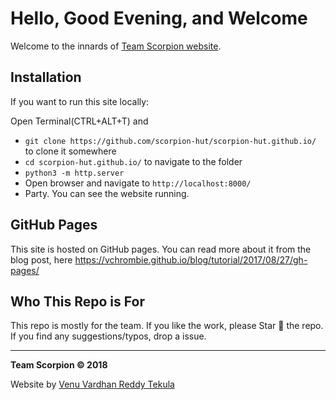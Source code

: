 # Hello, Good Evening, and Welcome
Welcome to the innards of [Team Scorpion website](https://scorpion-hut.github.io/).

## Installation
If you want to run this site locally:

Open Terminal(CTRL+ALT+T) and
- `git clone https://github.com/scorpion-hut/scorpion-hut.github.io/` to clone it somewhere
- `cd scorpion-hut.github.io/` to navigate to the folder
- `python3 -m http.server`
- Open browser and navigate to `http://localhost:8000/`
- Party. You can see the website running.

## GitHub Pages
This site is hosted on GitHub pages. You can read more about it from the blog post, here  https://vchrombie.github.io/blog/tutorial/2017/08/27/gh-pages/

## Who This Repo is For
This repo is mostly for the team. If you like the work, please Star 🌟 the repo. If you find any suggestions/typos, drop a issue.

-----
**Team Scorpion © 2018**

Website by [Venu Vardhan Reddy Tekula](https://vchrombie.github.io/)
